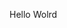 Hello Wolrd



























































































































































































